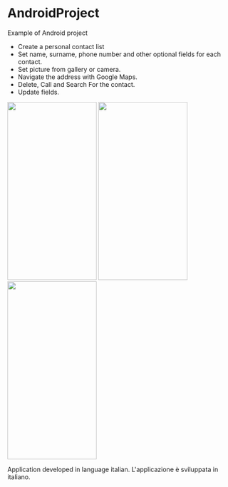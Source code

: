 # AndroidProject

Example of Android project

- Create a personal contact list
- Set name, surname, phone number and other optional fields for each contact.
- Set picture from gallery or camera.
- Navigate the address with Google Maps.
- Delete, Call and Search For the contact.
- Update fields.

<img src="https://user-images.githubusercontent.com/44165021/46955902-51bedc00-d094-11e8-9396-79f5f3b3f520.jpeg" width="200" height="400"> <img src="https://user-images.githubusercontent.com/44165021/46955906-52577280-d094-11e8-9bf4-4c568229d041.jpeg" width="200" height="400">  <img src="https://user-images.githubusercontent.com/44165021/46955904-51bedc00-d094-11e8-98ea-c27e35862848.jpeg" width="200" height="400">

Application developed in language italian.
L'applicazione è sviluppata in italiano.
